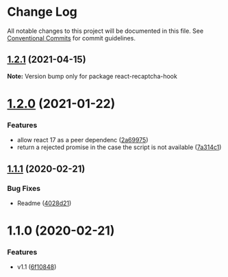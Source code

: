# Change Log

All notable changes to this project will be documented in this file.
See [Conventional Commits](https://conventionalcommits.org) for commit guidelines.

## [1.2.1](https://github.com/hupe1980/react-recaptcha-hook/compare/react-recaptcha-hook@1.2.0...react-recaptcha-hook@1.2.1) (2021-04-15)

**Note:** Version bump only for package react-recaptcha-hook





# [1.2.0](https://github.com/hupe1980/react-recaptcha-hook/compare/react-recaptcha-hook@1.1.1...react-recaptcha-hook@1.2.0) (2021-01-22)


### Features

* allow react 17 as a peer dependenc ([2a69975](https://github.com/hupe1980/react-recaptcha-hook/commit/2a69975abecd911d1eb8f92c4161d48fb061e769))
* return a rejected promise in the case the script is not available ([7a314c1](https://github.com/hupe1980/react-recaptcha-hook/commit/7a314c1eea7658d343b558e6ad949c8e0ed018a0))





## [1.1.1](https://github.com/hupe1980/react-recaptcha-hook/compare/react-recaptcha-hook@1.1.0...react-recaptcha-hook@1.1.1) (2020-02-21)


### Bug Fixes

* Readme ([4028d21](https://github.com/hupe1980/react-recaptcha-hook/commit/4028d21c06c0bb594f39bc056c34619cbf6ffe41))





# 1.1.0 (2020-02-21)


### Features

* v1.1 ([6f10848](https://github.com/hupe1980/react-recaptcha-hook/commit/6f10848ccc1c045f963dbab3acf70d23f39547ec))
